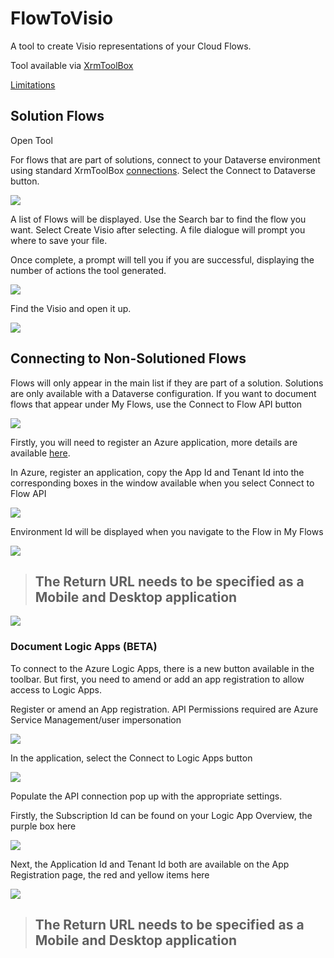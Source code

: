 # FlowToVisio

A tool to create Visio representations of your Cloud Flows.

Tool available via [XrmToolBox](https://www.xrmtoolbox.com/plugins/LinkeD365.FlowToVisio/)

[Limitations](Limitations.md)

## Solution Flows

Open Tool

For flows that are part of solutions, connect to your Dataverse environment using standard XrmToolBox [connections](https://www.xrmtoolbox.com/documentation/for-users/manage-connections/). Select the Connect to Dataverse button.

![](https://user-images.githubusercontent.com/43988771/106387685-c2f43b80-63d2-11eb-80e8-bcf3a25a9111.png)

A list of Flows will be displayed. Use the Search bar to find the flow you want. Select Create Visio after selecting. A file dialogue will prompt you where to save your file.

Once complete, a prompt will tell you if you are successful, displaying the number of actions the tool generated.

![](https://user-images.githubusercontent.com/43988771/106387742-0ea6e500-63d3-11eb-9f77-55475121e6ce.png)

Find the Visio and open it up.

![](https://user-images.githubusercontent.com/43988771/106387764-28482c80-63d3-11eb-9af3-92eda5d70867.png)

## Connecting to Non-Solutioned Flows

Flows will only appear in the main list if they are part of a solution. Solutions are only available with a Dataverse configuration. If you want to document flows that appear under My Flows, use the Connect to Flow API button  

![](https://user-images.githubusercontent.com/43988771/106387955-2894f780-63d4-11eb-988c-3c49cfb677e2.png)

Firstly, you will need to register an Azure application, more details are available [here](https://docs.microsoft.com/en-us/azure/active-directory/develop/quickstart-register-app). 

In Azure, register an application, copy the App Id and Tenant Id into the corresponding boxes in the window available when you select Connect to Flow API

![](https://user-images.githubusercontent.com/43988771/106388080-ba9d0000-63d4-11eb-86d6-74df19e18279.png)

Environment Id will be displayed when you navigate to the Flow in My Flows

![](https://user-images.githubusercontent.com/43988771/106388113-e0c2a000-63d4-11eb-8012-6892494ed7d8.png)

> ## **The Return URL needs to be specified as a Mobile and Desktop application**

![](https://user-images.githubusercontent.com/43988771/106388141-0bacf400-63d5-11eb-99e9-22efb5c4bdea.png)

### Document Logic Apps (BETA)

To connect to the Azure Logic Apps, there is a new button available in the toolbar. But first, you need to amend or add an app registration to allow access to Logic Apps.

Register or amend an App registration. API Permissions required are Azure Service Management/user impersonation

![](https://user-images.githubusercontent.com/43988771/107113837-75a41e00-6859-11eb-954c-aecbdc253857.png)

In the application, select the Connect to Logic Apps button

![](https://user-images.githubusercontent.com/43988771/107113888-c9af0280-6859-11eb-9bae-327743f74da2.png)

Populate the API connection pop up with the appropriate settings. 

Firstly, the Subscription Id can be found on your Logic App Overview, the purple box here

![](https://user-images.githubusercontent.com/43988771/107113966-4d68ef00-685a-11eb-850e-fbbfe0e9740d.png)

Next, the Application Id and Tenant Id both are available on the App Registration page, the red and yellow items here

![](https://user-images.githubusercontent.com/43988771/107114017-a5075a80-685a-11eb-9723-b4686c7e11c7.png)

> ## **The Return URL needs to be specified as a Mobile and Desktop application**
